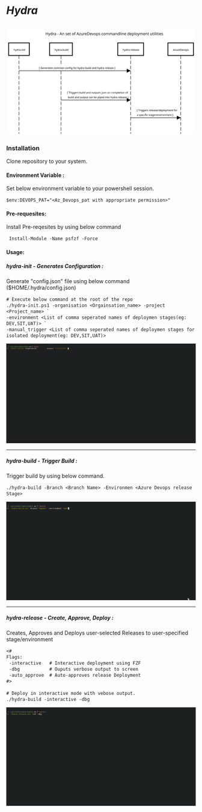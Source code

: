 # *Hydra*
![Overview](./readme/Overview.svg)
---
### Installation 
Clone repository to your system.

#### Environment Variable :
Set below environment variable to your powershell session.
```pwsh
$env:DEVOPS_PAT="<Az_Devops_pat with appropriate permission>"
```
#### Pre-requesites:
Install Pre-reqesites by using below command
```pwsh
 Install-Module -Name psfzf -Force
```
#### Usage:

##### hydra-init - Generates Configuration :
Generate "config.json" file using below command ($HOME/.hydra/config.json)
```pwsh
# Execute below command at the root of the repo
./hydra-init.ps1 -organisation <Orgainsation_name> -project <Project_name> `
-environment <List of comma seperated names of deploymen stages(eg: DEV,SIT,UAT)> `
-manual_trigger <List of comma seperated names of deploymen stages for isolated deployment(eg: DEV,SIT,UAT)> 
```
![hydra-init](./readme/gif/init.gif)

---
##### hydra-build - Trigger Build :
Trigger build by using below command.
```pwsh
./hydra-build -Branch <Branch Name> -Environmen <Azure Devops release Stage>
```
![hydra-build](./readme/gif/Build.gif)

---
##### hydra-release - Create, Approve, Deploy :
Creates, Approves and Deploys user-selected Releases to user-specified stage/environment
```pwsh
<# 
Flags: 
 -interactive   # Interactive deployment using FZF
 -dbg           # Ouputs verbose output to screen
 -auto_approve  # Auto-approves release Deployment
#>

# Deploy in interactive mode with vebose output.
./hydra-build -interactive -dbg
```
![hydra-build](./readme/gif/deploy.gif)
